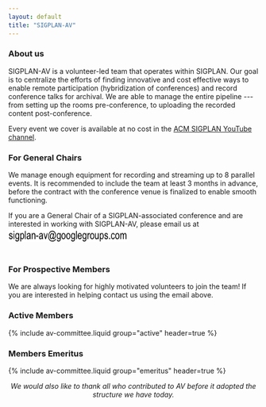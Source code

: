 ```yaml
---
layout: default
title: "SIGPLAN-AV"
---
```


### About us

SIGPLAN-AV is a volunteer-led team that operates within SIGPLAN. Our goal is to centralize the efforts of finding innovative and cost effective ways to enable remote participation (hybridization of conferences) and record conference talks for archival. We are able to manage the entire pipeline --- from setting up the rooms pre-conference, to uploading the recorded content post-conference.

Every event we cover is available at no cost in the [ACM SIGPLAN YouTube channel](https://www.youtube.com/@acmsigplan).

### For General Chairs

We manage enough equipment for recording and streaming up to 8 parallel events.
It is recommended to include the team at least 3 months in advance, before the contract with the conference venue is finalized to enable smooth functioning.

<p>
If you are a General Chair of a SIGPLAN-associated conference and are interested in working with SIGPLAN-AV, please email us at <script>document.write("<a href='"+atob("bWFpbHRvOnNpZ3BsYW4tYXZAZ29vZ2xlZ3JvdXBzLmNvbQ==")+"'>"+atob("c2lncGxhbi1hdkBnb29nbGVncm91cHMuY29t")+"</a>.")</script><noscript><img src="mail.png" border="0" height="28" width="240"><font face="Arial" size="3"><br>&nbsp;</font></noscript>
</p>

### For Prospective Members

We are always looking for highly motivated volunteers to join the team! If you are interested in helping contact us using the email above.

### Active Members

{% include av-committee.liquid group="active" header=true %}

### Members Emeritus

{% include av-committee.liquid group="emeritus" header=true %}

<i style="text-align: center; display: inline-block; width: 100%;">
We would also like to thank all who contributed to AV before it adopted the structure we have today.
</i>